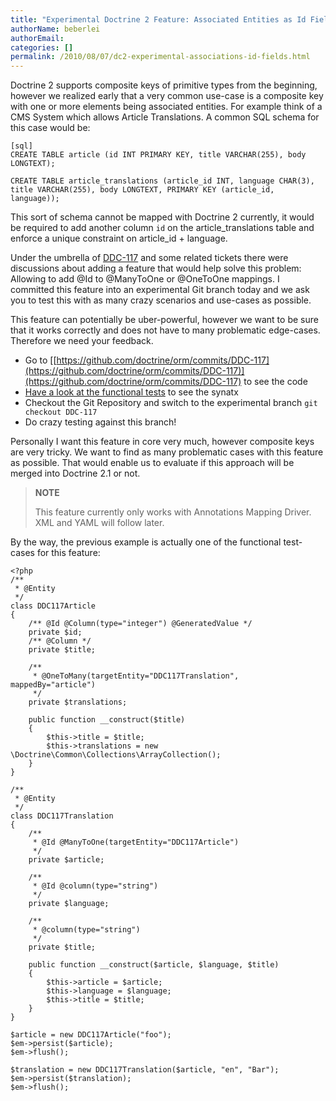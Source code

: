 ```yaml
---
title: "Experimental Doctrine 2 Feature: Associated Entities as Id Fields"
authorName: beberlei
authorEmail:
categories: []
permalink: /2010/08/07/dc2-experimental-associations-id-fields.html
---
```

Doctrine 2 supports composite keys of primitive types from the
beginning, however we realized early that a very common use-case is a
composite key with one or more elements being associated entities. For
example think of a CMS System which allows Article Translations. A
common SQL schema for this case would be:

    [sql]
    CREATE TABLE article (id INT PRIMARY KEY, title VARCHAR(255), body LONGTEXT);

    CREATE TABLE article_translations (article_id INT, language CHAR(3), title VARCHAR(255), body LONGTEXT, PRIMARY KEY (article_id, language));

This sort of schema cannot be mapped with Doctrine 2 currently, it would
be required to add another column `id` on the article\_translations
table and enforce a unique constraint on article\_id + language.

Under the umbrella of
[DDC-117](https://github.com/doctrine/orm/issues/1772) and some
related tickets there were discussions about adding a feature that would
help solve this problem: Allowing to add @Id to @ManyToOne or @OneToOne
mappings. I committed this feature into an experimental Git branch today
and we ask you to test this with as many crazy scenarios and use-cases
as possible.

This feature can potentially be uber-powerful, however we want to be
sure that it works correctly and does not have to many problematic
edge-cases. Therefore we need your feedback.

-   Go to
    [[https://github.com/doctrine/orm/commits/DDC-117](https://github.com/doctrine/orm/commits/DDC-117)](https://github.com/doctrine/orm/commits/DDC-117)
    to see the code
-   [Have a look at the functional
    tests](https://github.com/doctrine/orm/blob/master/tests/Doctrine/Tests/ORM/Functional/Ticket/DDC117Test.php)
    to see the synatx
-   Checkout the Git Repository and switch to the experimental branch
    `git checkout DDC-117`
-   Do crazy testing against this branch!

Personally I want this feature in core very much, however composite keys
are very tricky. We want to find as many problematic cases with this
feature as possible. That would enable us to evaluate if this approach
will be merged into Doctrine 2.1 or not.

> **NOTE**
>
> This feature currently only works with Annotations Mapping Driver. XML
> and YAML will follow later.

By the way, the previous example is actually one of the functional
test-cases for this feature:

~~~~ {.sourceCode .php}
<?php
/**
 * @Entity
 */
class DDC117Article
{
    /** @Id @Column(type="integer") @GeneratedValue */
    private $id;
    /** @Column */
    private $title;

    /**
     * @OneToMany(targetEntity="DDC117Translation", mappedBy="article")
     */
    private $translations;

    public function __construct($title)
    {
        $this->title = $title;
        $this->translations = new \Doctrine\Common\Collections\ArrayCollection();
    }
}

/**
 * @Entity
 */
class DDC117Translation
{
    /**
     * @Id @ManyToOne(targetEntity="DDC117Article")
     */
    private $article;

    /**
     * @Id @column(type="string")
     */
    private $language;

    /**
     * @column(type="string")
     */
    private $title;

    public function __construct($article, $language, $title)
    {
        $this->article = $article;
        $this->language = $language;
        $this->title = $title;
    }
}

$article = new DDC117Article("foo");
$em->persist($article);
$em->flush();

$translation = new DDC117Translation($article, "en", "Bar");
$em->persist($translation);
$em->flush();
~~~~
